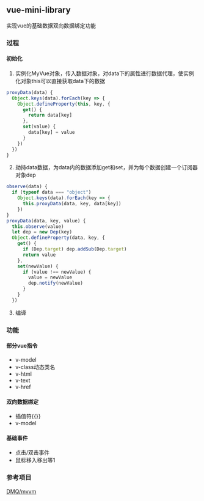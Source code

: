 ## vue-mini-library
实现vue的基础数据双向数据绑定功能

### 过程

#### 初始化
1. 实例化MyVue对象，传入数据对象，对data下的属性进行数据代理，使实例化对象this可以直接获取data下的数据
```js
proxyData(data) {
  Object.keys(data).forEach(key => {
    Object.defineProperty(this, key, {
      get() {
        return data[key]
      },
      set(value) {
        data[key] = value
      }
    })
  })
}
```
2. 劫持data数据，为data内的数据添加get和set，并为每个数据创建一个订阅器对象dep
```js
observe(data) {
  if (typeof data === "object")
    Object.keys(data).forEach(key => {
      this.proxyData(data, key, data[key])
    })
}
proxyData(data, key, value) {
  this.observe(value)
  let dep = new Dep(key)
  Object.defineProperty(data, key, {
    get() {
      if (Dep.target) dep.addSub(Dep.target)
      return value
    },
    set(newValue) {
      if (value !== newValue) {
        value = newValue
        dep.notify(newValue)
      }
    }
  })
```
3. 编译


### 功能

#### 部分vue指令
* v-model
* v-class动态类名
* v-html
* v-text
* v-href

#### 双向数据绑定
* 插值符{{}}
* v-model

#### 基础事件

* 点击/双击事件
* 鼠标移入移出等1


### 参考项目
[DMQ/mvvm](https://github.com/DMQ/mvvm)
